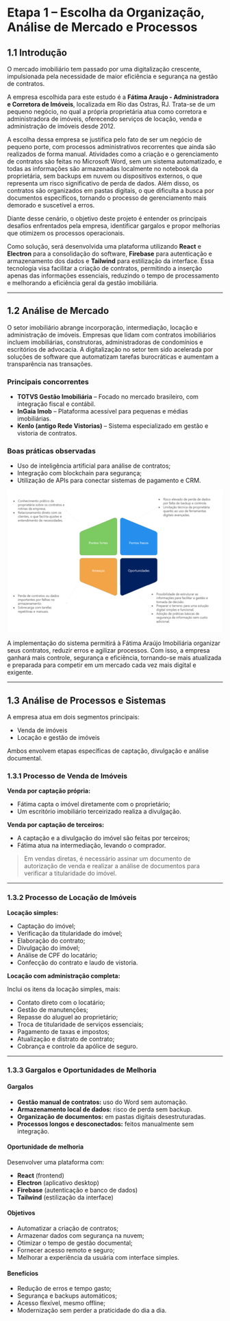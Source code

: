 # Etapa 1 – Escolha da Organização, Análise de Mercado e Processos

## 1.1 Introdução

O mercado imobiliário tem passado por uma digitalização crescente, impulsionada pela necessidade de maior eficiência e segurança na gestão de contratos.

A empresa escolhida para este estudo é a **Fátima Araujo - Administradora e Corretora de Imóveis**, localizada em Rio das Ostras, RJ. Trata-se de um pequeno negócio, no qual a própria proprietária atua como corretora e administradora de imóveis, oferecendo serviços de locação, venda e administração de imóveis desde 2012.

A escolha dessa empresa se justifica pelo fato de ser um negócio de pequeno porte, com processos administrativos recorrentes que ainda são realizados de forma manual. Atividades como a criação e o gerenciamento de contratos são feitas no Microsoft Word, sem um sistema automatizado, e todas as informações são armazenadas localmente no notebook da proprietária, sem backups em nuvem ou dispositivos externos, o que representa um risco significativo de perda de dados. Além disso, os contratos são organizados em pastas digitais, o que dificulta a busca por documentos específicos, tornando o processo de gerenciamento mais demorado e suscetível a erros.

Diante desse cenário, o objetivo deste projeto é entender os principais desafios enfrentados pela empresa, identificar gargalos e propor melhorias que otimizem os processos operacionais.

Como solução, será desenvolvida uma plataforma utilizando **React** e **Electron** para a consolidação do software, **Firebase** para autenticação e armazenamento dos dados e **Tailwind** para estilização da interface. Essa tecnologia visa facilitar a criação de contratos, permitindo a inserção apenas das informações essenciais, reduzindo o tempo de processamento e melhorando a eficiência geral da gestão imobiliária.

---

## 1.2 Análise de Mercado

O setor imobiliário abrange incorporação, intermediação, locação e administração de imóveis. Empresas que lidam com contratos imobiliários incluem imobiliárias, construtoras, administradoras de condomínios e escritórios de advocacia. A digitalização no setor tem sido acelerada por soluções de software que automatizam tarefas burocráticas e aumentam a transparência nas transações.

### Principais concorrentes

- **TOTVS Gestão Imobiliária** – Focado no mercado brasileiro, com integração fiscal e contábil.
- **InGaia Imob** – Plataforma acessível para pequenas e médias imobiliárias.
- **Kenlo (antigo Rede Vistorias)** – Sistema especializado em gestão e vistoria de contratos.

### Boas práticas observadas

- Uso de inteligência artificial para análise de contratos;
- Integração com blockchain para segurança;
- Utilização de APIs para conectar sistemas de pagamento e CRM.

![Matriz SWOT](https://github.com/ICEI-PUC-Minas-PMV-SI/pmv-si-2025-1-pe8-t1-si-eixo8-t1-g5/blob/main/docs/etapa1/matrizswot.png?raw=true)

A implementação do sistema permitirá à Fátima Araújo Imobiliária organizar seus contratos, reduzir erros e agilizar processos. Com isso, a empresa ganhará mais controle, segurança e eficiência, tornando-se mais atualizada e preparada para competir em um mercado cada vez mais digital e exigente.

---

## 1.3 Análise de Processos e Sistemas

A empresa atua em dois segmentos principais:

- Venda de imóveis
- Locação e gestão de imóveis

Ambos envolvem etapas específicas de captação, divulgação e análise documental.

### 1.3.1 Processo de Venda de Imóveis

**Venda por captação própria:**

- Fátima capta o imóvel diretamente com o proprietário;
- Um escritório imobiliário terceirizado realiza a divulgação.

**Venda por captação de terceiros:**

- A captação e a divulgação do imóvel são feitas por terceiros;
- Fátima atua na intermediação, levando o comprador.

> Em vendas diretas, é necessário assinar um documento de autorização de venda e realizar a análise de documentos para verificar a titularidade do imóvel.

---

### 1.3.2 Processo de Locação de Imóveis

**Locação simples:**

- Captação do imóvel;
- Verificação da titularidade do imóvel;
- Elaboração do contrato;
- Divulgação do imóvel;
- Análise de CPF do locatário;
- Confecção do contrato e laudo de vistoria.

**Locação com administração completa:**

Inclui os itens da locação simples, mais:

- Contato direto com o locatário;
- Gestão de manutenções;
- Repasse do aluguel ao proprietário;
- Troca de titularidade de serviços essenciais;
- Pagamento de taxas e impostos;
- Atualização e distrato de contrato;
- Cobrança e controle da apólice de seguro.

---

### 1.3.3 Gargalos e Oportunidades de Melhoria

#### Gargalos

- **Gestão manual de contratos:** uso do Word sem automação.
- **Armazenamento local de dados:** risco de perda sem backup.
- **Organização de documentos:** em pastas digitais desestruturadas.
- **Processos longos e desconectados:** feitos manualmente sem integração.

#### Oportunidade de melhoria

Desenvolver uma plataforma com:

- **React** (frontend)
- **Electron** (aplicativo desktop)
- **Firebase** (autenticação e banco de dados)
- **Tailwind** (estilização da interface)

#### Objetivos

- Automatizar a criação de contratos;
- Armazenar dados com segurança na nuvem;
- Otimizar o tempo de gestão documental;
- Fornecer acesso remoto e seguro;
- Melhorar a experiência da usuária com interface simples.

#### Benefícios

- Redução de erros e tempo gasto;
- Segurança e backups automáticos;
- Acesso flexível, mesmo offline;
- Modernização sem perder a praticidade do dia a dia.

